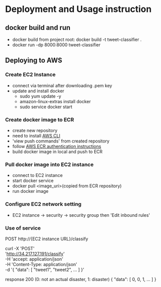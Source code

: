 # Deployment and Usage instruction

## docker build and run
- docker build from project root: docker build -t tweet-classifier .
- docker run -dp 8000:8000 tweet-classifier

## Deploying to AWS
### Create EC2 Instance
- connect via terminal after downloading .pem key
- update and install docker
  - sudo yum update -y
  - amazon-linux-extras install docker
  - sudo service docker start
### Create docker image to ECR
- create new repository
- need to install [AWS CLI](https://docs.aws.amazon.com/cli/latest/userguide/install-cliv2.html)
- 'view push commands' from created repository
- follow [AWS ECR authentication instructions](https://docs.aws.amazon.com/AmazonECR/latest/userguide/Registries.html#registry_auth)
- build docker image in local and push to ECR

### Pull docker image into EC2 instance
- connect to EC2 instance
- start docker service
- docker pull <image_uri>(copied from ECR repository)
- run docker image

### Configure EC2 network setting
- EC2 instance -> security -> security group then 'Edit inbound rules'

### Use of service
POST http://{EC2 instance URL}/classify

curl -X 'POST' \
  'http://34.217.127.191/classify' \
  -H 'accept: application/json' \
  -H 'Content-Type: application/json' \
  -d '{
  "data": [
    "tweet1",
    "tweet2",
    ...
  ]
}'

response 200 (0: not an actual disaster, 1: disaster)
{
  "data": [
    0,
    0,
    1,
    ...
  ]
}
